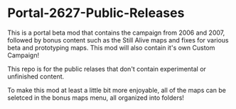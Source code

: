 # Portal-2627-Public-Releases
This is a portal beta mod that contains the campaign from 2006 and 2007, followed by bonus content such as the Still Alive maps and fixes for various beta and prototyping maps. This mod will also contain it's own Custom Campaign!

This repo is for the public relases that don't contain experimental or unfinished content.

To make this mod at least a little bit more enjoyable, all of the maps can be seletced in the bonus maps menu, all organized into folders!
